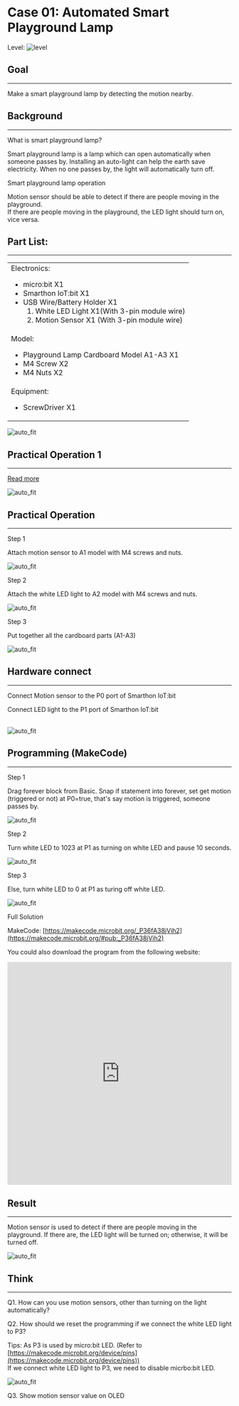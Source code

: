 # Case 01: Automated Smart Playground Lamp

Level: ![level](images/level1.png)

## Goal
<HR>
Make a smart playground lamp by detecting the motion nearby.<P>

## Background
<HR>
<span id="subtitle">What is smart playground lamp?</span><P>

Smart playground lamp is a lamp which can open automatically when someone passes by. Installing an
auto-light can help the earth save electricity. When no one passes by, the light will automatically turn off.<P>

<span id="subtitle">Smart playground lamp operation</span><P>

Motion sensor should be able to detect if there are people moving in the playground.<BR>
If there are people moving in the playground, the LED light should turn on, vice versa.<BR>

## Part List: 
<HR>
<table><tr><td>
Electronics:
<ul display='inline-block'>
<li>micro:bit X1</li>
<li>Smarthon IoT:bit X1</li>
<li>USB Wire/Battery Holder X1</li>
&nbsp;&nbsp;1. White LED Light X1(With 3-pin module wire)<BR>
&nbsp;&nbsp;2. Motion Sensor X1 (With 3-pin module wire)
</ul>
</td></tr>
<tr>
<td>Model:
<ul>
<li>Playground Lamp Cardboard Model A1-A3 X1</li>
<li>M4 Screw X2</li>
<li>M4 Nuts X2</li>
</ul>
</td></tr>
<tr><td>Equipment:
<ul><li>ScrewDriver X1</li></ul></td></tr></table>


![auto_fit](images/Case1/Case1_parts.png)<P>

## Practical Operation 1
<HR>

[Read more](https://github.com/SMARTHON/smarthon-docs-en/blob/master/docs/smartcity/files/Case1e.pdf)<P>

![auto_fit](files/Case1e.jpg)<P>

## Practical Operation
<HR>

<span id="subtitle">Step 1</span><BR><P>
Attach motion sensor to A1 model with M4 screws and nuts.<BR><P>
![auto_fit](images/Case1/Case1_op1.png)<P>
<span id="subtitle">Step 2</span><BR><P>
Attach the white LED light to A2 model with M4 screws and nuts.<BR><P>
![auto_fit](images/Case1/Case1_op2.png)<P>
<span id="subtitle">Step 3</span><BR><P>
Put together all the cardboard parts (A1-A3)<BR><P>
![auto_fit](images/Case1/Case1_op3.png)<P>

## Hardware connect
<HR>

Connect Motion sensor to the P0 port of Smarthon IoT:bit<BR><P>
Connect LED light to the P1 port of Smarthon IoT:bit<BR><P>
<BR>![auto_fit](images/Case1/Case1_hardware.png)
<P>

## Programming (MakeCode)
<HR>

<span id="subtitle">Step 1</span><BR><P>
Drag forever block from Basic. Snap if statement into forever, set get motion (triggered or not) at P0=true, that's say motion is triggered, someone passes by.<BR><P>
![auto_fit](images/Case1/Case1_p1.png)<P>
<span id="subtitle">Step 2</span><BR><P>
Turn white LED to 1023 at P1 as turning on white LED and pause 10 seconds.<P>
![auto_fit](images/Case1/Case1_p2.png)<P>
<span id="subtitle">Step 3</span><BR><P>
Else, turn white LED to 0 at P1 as turing off white LED.<P>
![auto_fit](images/Case1/Case1_p3.png)<P>

<span id="subtitle">Full Solution<BR><P>
MakeCode: [https://makecode.microbit.org/_P36fA38jVih2](https://makecode.microbit.org/#pub:_P36fA38jVih2)<BR><P>
You could also download the program from the following website:<BR>
<iframe src="https://makecode.microbit.org/#pub:_P36fA38jVih2" width="100%" height="500" frameborder="0"></iframe>

<P>

## Result
<HR>

Motion sensor is used to detect if there are people moving in the playground. If there are, the LED light will be turned on; otherwise, it will be turned off.<BR><P>
![auto_fit](images/Case1/Case1_result.gif)<P>

## Think
<HR> 

Q1. How can you use motion sensors, other than turning  on the light automatically?<BR><P>
Q2. How should we reset the programming if we connect the white LED light to P3?<BR><P>
Tips: As P3 is used by micro:bit LED. 
(Refer to [https://makecode.microbit.org/device/pins](https://makecode.microbit.org/device/pins))<BR>
If we connect white LED light to P3, we need to disable micrbo:bit LED.<BR><P>
![auto_fit](images/Case1/Case1_think.png)<P>
	
Q3. Show motion sensor value on OLED<P>
